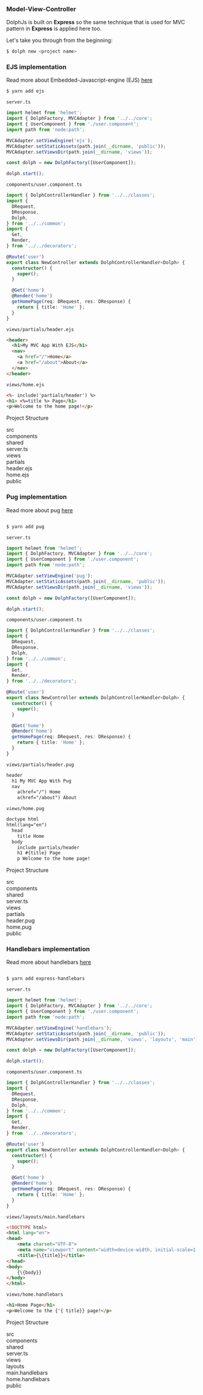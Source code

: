 ### Model-View-Controller

DolphJs is built on **Express** so the same technique that is used for MVC pattern in **Express** is applied here too.

Let's take you through from the beginning:

```bash
$ dolph new <project name>
```

### EJS implementation

Read more about Embedded-Javascript-engine (EJS) [here](https://ejs.co/)

```bash
$ yarn add ejs
```

`server.ts`

```typescript
import helmet from 'helmet';
import { DolphFactory, MVCAdapter } from '../../core';
import { UserComponent } from './user.component';
import path from 'node:path';

MVCAdapter.setViewEngine('ejs');
MVCAdapter.setStaticAssets(path.join(__dirname, 'public'));
MVCAdapter.setViewsDir(path.join(__dirname, 'views'));

const dolph = new DolphFactory([UserComponent]);

dolph.start();
```

`components/user.component.ts`

```typescript
import { DolphControllerHandler } from '../../classes';
import {
  DRequest,
  DResponse,
  Dolph,
} from '../../common';
import {
  Get,
  Render,
} from '../../decorators';

@Route('user')
export class NewController extends DolphControllerHandler<Dolph> {
  constructor() {
    super();
  }

  @Get('home')
  @Render('home')
  getHomePage(req: DRequest, res: DResponse) {
    return { title: 'Home' };
  }
}
```

`views/partials/header.ejs`

```html
<header>
  <h1>My MVC App With EJS</h1>
  <nav>
    <a href="/">Home</a>
    <a href="/about">About</a>
  </nav>
</header>
```

`views/home.ejs`

```html
<%- include('partials/header') %>
<h1> <%=title %> Page</h1>
<p>Welcome to the home page!</p>
```

Project Structure

<div class="file-tree">
 <div class="item">src</div>
  <div class="children">
    <div class="item">components</div>
    <div class="item">shared</div>
    <div class="item">server.ts</div>
  </div>
   <div class="item">views</div>
        <div class="children">
            <div class="item">partials</div>
        </div>
            <div class="children">
            <div class="item">header.ejs</div>
            </div>
        <div class="item">home.ejs</div>
   <div class="item">public</div>
</div>



### Pug implementation

Read more about pug [here](https://pugjs.org/api/express.html)

```bash

$ yarn add pug

```

`server.ts`

```typescript
import helmet from 'helmet';
import { DolphFactory, MVCAdapter } from '../../core';
import { UserComponent } from './user.component';
import path from 'node:path';

MVCAdapter.setViewEngine('pug');
MVCAdapter.setStaticAssets(path.join(__dirname, 'public'));
MVCAdapter.setViewsDir(path.join(__dirname, 'views'));

const dolph = new DolphFactory([UserComponent]);

dolph.start();
```

`components/user.component.ts`

```typescript
import { DolphControllerHandler } from '../../classes';
import {
  DRequest,
  DResponse,
  Dolph,
} from '../../common';
import {
  Get,
  Render,
} from '../../decorators';

@Route('user')
export class NewController extends DolphControllerHandler<Dolph> {
  constructor() {
    super();
  }

  @Get('home')
  @Render('home')
  getHomePage(req: DRequest, res: DResponse) {
    return { title: 'Home' };
  }
}
```

`views/partials/header.pug`

```html
header
  h1 My MVC App With Pug
  nav
    a(href="/") Home
    a(href="/about") About
```

`views/home.pug`

```html
doctype html
html(lang="en")
  head
    title Home
  body
    include partials/header
    h1 #{title} Page
    p Welcome to the home page!

```

Project Structure

<div class="file-tree">
 <div class="item">src</div>
  <div class="children">
    <div class="item">components</div>
    <div class="item">shared</div>
    <div class="item">server.ts</div>
  </div>
   <div class="item">views</div>
        <div class="children">
            <div class="item">partials</div>
        </div>
            <div class="children">
            <div class="item">header.pug</div>
            </div>
        <div class="item">home.pug</div>
   <div class="item">public</div>
</div>


### Handlebars implementation

Read more about handlebars [here](https://www.npmjs.com/package/express-handlebars)

```bash

$ yarn add express-handlebars

```

`server.ts`

```typescript
import helmet from 'helmet';
import { DolphFactory, MVCAdapter } from '../../core';
import { UserComponent } from './user.component';
import path from 'node:path';

MVCAdapter.setViewEngine('handlebars');
MVCAdapter.setStaticAssets(path.join(__dirname, 'public'));
MVCAdapter.setViewsDir(path.join(__dirname, 'views', 'layouts', 'main'));

const dolph = new DolphFactory([UserComponent]);

dolph.start();
```

`components/user.component.ts`

```typescript
import { DolphControllerHandler } from '../../classes';
import {
  DRequest,
  DResponse,
  Dolph,
} from '../../common';
import {
  Get,
  Render,
} from '../../decorators';

@Route('user')
export class NewController extends DolphControllerHandler<Dolph> {
  constructor() {
    super();
  }

  @Get('home')
  @Render('home')
  getHomePage(req: DRequest, res: DResponse) {
    return { title: 'Home' };
  }
}
```

`views/layouts/main.handlebars`

```html
<!DOCTYPE html>
<html lang="en">
<head>
    <meta charset="UTF-8">
    <meta name="viewport" content="width=device-width, initial-scale=1.0">
    <title>{\{title}}</title>
</head>
<body>
    {\{body}}
</body>
</html>
```

`views/home.handlebars`

```html
<h1>Home Page</h1>
<p>Welcome to the {'{ title}} page!</p>
```

Project Structure

<div class="file-tree">
 <div class="item">src</div>
  <div class="children">
    <div class="item">components</div>
    <div class="item">shared</div>
    <div class="item">server.ts</div>
  </div>
   <div class="item">views</div>
        <div class="children">
            <div class="item">layouts</div>
        </div>
            <div class="children">
            <div class="item">main.handlebars</div>
            </div>
        <div class="item">home.handlebars</div>
   <div class="item">public</div>
</div>